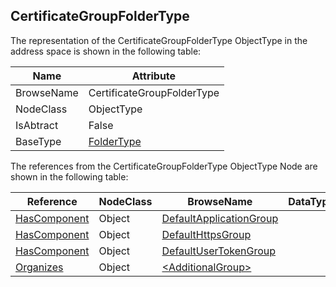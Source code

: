 <!-- objecttype -->
## CertificateGroupFolderType
  
The representation of the CertificateGroupFolderType ObjectType in the address space is shown in the following table:  

|Name|Attribute|
|---|---|
|BrowseName|CertificateGroupFolderType|
|NodeClass|ObjectType|
|IsAbtract|False|
|BaseType|[FolderType](../../../Part5/ObjectTypes/FolderType/readme.md)|

The references from the CertificateGroupFolderType ObjectType Node are shown in the following table:  

|Reference|NodeClass|BrowseName|DataType|TypeDefinition|ModellingRule|
|---|---|---|---|---|---|
|[HasComponent](../../../Part3/ReferenceTypes/HasComponent/readme.md)|Object|[DefaultApplicationGroup](#DefaultApplicationGroup)||[CertificateGroupType](../../Part12/ObjectTypes/CertificateGroupType/readme.md)|[Mandatory](../../Objects/Mandatory/readme.md)|
|[HasComponent](../../../Part3/ReferenceTypes/HasComponent/readme.md)|Object|[DefaultHttpsGroup](#DefaultHttpsGroup)||[CertificateGroupType](../../Part12/ObjectTypes/CertificateGroupType/readme.md)|[Optional](../../Objects/Optional/readme.md)|
|[HasComponent](../../../Part3/ReferenceTypes/HasComponent/readme.md)|Object|[DefaultUserTokenGroup](#DefaultUserTokenGroup)||[CertificateGroupType](../../Part12/ObjectTypes/CertificateGroupType/readme.md)|[Optional](../../Objects/Optional/readme.md)|
|[Organizes](../../../Part3/ReferenceTypes/Organizes/readme.md)|Object|[&lt;AdditionalGroup&gt;](#&lt;AdditionalGroup&gt;)||[CertificateGroupType](../../Part12/ObjectTypes/CertificateGroupType/readme.md)|[OptionalPlaceholder](../../Objects/OptionalPlaceholder/readme.md)|


